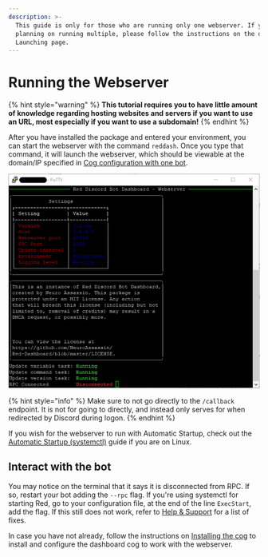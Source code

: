 ```yaml
---
description: >-
  This guide is only for those who are running only one webserver. If you are
  planning on running multiple, please follow the instructions on the other
  Launching page.
---
```


# Running the Webserver

{% hint style="warning" %}
**This tutorial requires you to have little amount of knowledge regarding hosting websites and servers if you want to use an URL, most especially if you want to use a subdomain!**
{% endhint %}

After you have installed the package and entered your environment, you can start the webserver with the command `reddash`. Once you type that command, it will launch the webserver, which should be viewable at the domain/IP specified in [Cog configuration with one bot](../cog-installation/cog-configuration-with-one-bot.md).

![You should get this screen, but with RPC connected.](../.gitbook/assets/annotation-2020-06-15-134714.png)

{% hint style="info" %}
Make sure to not go directly to the `/callback` endpoint. It is not for going to directly, and instead only serves for when redirected by Discord during logon.
{% endhint %}

If you wish for the webserver to run with Automatic Startup, check out the [Automatic Startup \(systemctl\)](../webserver-installation/automatic-startup-systemctl.md) guide if you are on Linux.

## Interact with the bot

You may notice on the terminal that it says it is disconnected from RPC. If so, restart your bot adding the `--rpc` flag. If you're using systemctl for starting Red, go to your configuration file, at the end of the line `ExecStart`, add the flag. If this still does not work, refer to [Help & Support](../support/help-and-support.md) for a list of fixes.

In case you have not already, follow the instructions on [Installing the cog](../cog-installation/installing-cog.md) to install and configure the dashboard cog to work with the webserver.

